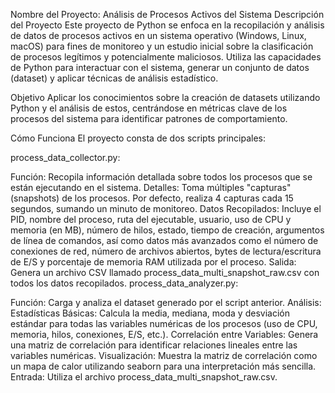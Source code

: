 Nombre del Proyecto: Análisis de Procesos Activos del Sistema
Descripción del Proyecto
Este proyecto de Python se enfoca en la recopilación y análisis de datos de procesos activos en un sistema operativo (Windows, Linux, macOS) para fines de monitoreo y un estudio inicial sobre la clasificación de procesos legítimos y potencialmente maliciosos. Utiliza las capacidades de Python para interactuar con el sistema, generar un conjunto de datos (dataset) y aplicar técnicas de análisis estadístico.

Objetivo
Aplicar los conocimientos sobre la creación de datasets utilizando Python y el análisis de estos, centrándose en métricas clave de los procesos del sistema para identificar patrones de comportamiento.

Cómo Funciona
El proyecto consta de dos scripts principales:

process_data_collector.py:

Función: Recopila información detallada sobre todos los procesos que se están ejecutando en el sistema.
Detalles: Toma múltiples "capturas" (snapshots) de los procesos. Por defecto, realiza 4 capturas cada 15 segundos, sumando un minuto de monitoreo.
Datos Recopilados: Incluye el PID, nombre del proceso, ruta del ejecutable, usuario, uso de CPU y memoria (en MB), número de hilos, estado, tiempo de creación, argumentos de línea de comandos, así como datos más avanzados como el número de conexiones de red, número de archivos abiertos, bytes de lectura/escritura de E/S y porcentaje de memoria RAM utilizada por el proceso.
Salida: Genera un archivo CSV llamado process_data_multi_snapshot_raw.csv con todos los datos recopilados.
process_data_analyzer.py:

Función: Carga y analiza el dataset generado por el script anterior.
Análisis:
Estadísticas Básicas: Calcula la media, mediana, moda y desviación estándar para todas las variables numéricas de los procesos (uso de CPU, memoria, hilos, conexiones, E/S, etc.).
Correlación entre Variables: Genera una matriz de correlación para identificar relaciones lineales entre las variables numéricas.
Visualización: Muestra la matriz de correlación como un mapa de calor utilizando seaborn para una interpretación más sencilla.
Entrada: Utiliza el archivo process_data_multi_snapshot_raw.csv.

